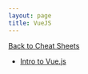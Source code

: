 ```yaml
---
layout: page
title: VueJS
---
```


[Back to Cheat Sheets](/resources/cheat-sheets/)

- [Intro to Vue.js](/resources/notes/vue/intro/)
